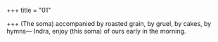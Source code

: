 +++
title = "01"

+++
(The soma) accompanied by roasted grain, by gruel, by cakes,
by hymns—
Indra, enjoy (this soma) of ours early in the morning.